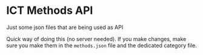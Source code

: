 # ICT Methods API

Just some json files that are being used as API

Quick way of doing this (no server needed). If you make changes, make sure you make them in the `methods.json` file and the dedicated category file.
